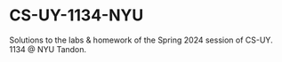 # CS-UY-1134-NYU
Solutions to the labs &amp; homework of the Spring 2024 session of CS-UY. 1134 @ NYU Tandon.
